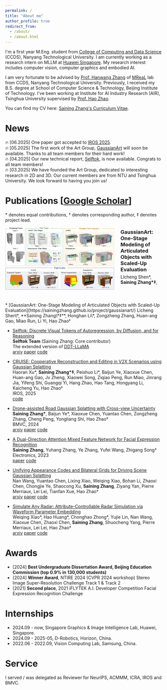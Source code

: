 ```yaml
---
permalink: /
title: "About me"
author_profile: true
redirect_from: 
  - /about/
  - /about.html
---
```


I'm a first year M.Eng. student from [College of Computing and Data Science](https://www.ntu.edu.sg/computing) (CCDS), Nanyang Technological University. I am currently working as a research intern on MLLM at [Huawei Singapore](https://www.huawei.com/sg/).
My research interest includes computer vision, computer graphics and embodied AI.

I am very fortunate to be advised by [Prof. Hanwang Zhang](https://personal.ntu.edu.sg/hanwangzhang/) of [MReaL](https://mreallab.github.io/) lab from CCDS, Nanyang Technological University. Previously, I received my B.S. degree at School of Computer Science & Technology, Beijing Institute of Technology. I've been working at Institute for AI Industry Research (AIR), Tsinghua University supervised by [Prof. Hao Zhao](https://sites.google.com/view/fromandto).

You can find my CV here: [Saining Zhang's Curriculum Vitae](../assets/CV.pdf).

News
======
🔥 [06.2025] One paper got accepted to [IROS 2025](https://www.iros25.org/).<br>
🔥 [05.2025] The first work of the Art Group, [GaussianArt](https://sainingzhang.github.io/project/gaussianart/) will soon be available. Thanks to all team members for their hard work!<br>
🔥 [04.2025] Our new technical report, [Selftok](https://selftok-team.github.io/report/), is now available. Congrats to all team members!<br>
🔥 [03.2025] We have founded the Art Group, dedicated to interesting research in 2D and 3D. Our current members are from NTU and Tsinghua University. We look forward to having you join us!

Publications \[[Google Scholar](https://scholar.google.com/citations?user=P4efBMcAAAAJ&hl=zh-CN)\]
======
\* denotes equal contributions, † denotes corresponding author, ‡ denotes project lead. 

<div style="display: flex; align-items: center; margin-bottom: 40px;">
  <img src="images/gaussianart.png" alt="GaussianArt: One-Stage Modeling of Articulated Objects with Scaled-Up Evaluation" style="width: 350px; height: auto; margin-right: 20px;">
  <div>
    <h3 style="margin: 0;"><a href="https://sainingzhang.github.io/project/gaussianart/" style="text-decoration: none;">GaussianArt: One-Stage Modeling of Articulated Objects with Scaled-Up Evaluation</a></h3>
    <p style="margin: 5px 0;">
          Licheng Shen*, <strong>Saining Zhang*‡</strong>,
          <br>
    </p>
    <div style="display: flex; align-items: center; margin-top: 10px;">
      <a href="https://github.com/yourrepo" style="display: flex; align-items: center; text-decoration: none; color: #000;">
      </a>
    </div>
  </div>
</div>
* [GaussianArt: One-Stage Modeling of Articulated Objects with Scaled-Up Evaluation](https://sainingzhang.github.io/project/gaussianart/)      
  Licheng Shen\*, **Saining Zhang\*‡**, Honghan Li\*, Zongzheng Zhang, Huan-ang Gao, Miao Run, Li Yi, Hao Zhao† 

* [Selftok: Discrete Visual Tokens of Autoregression, by Diffusion, and for Reasoning](https://selftok-team.github.io/report/)      
  **Selftok Team** (Saining Zhang: Core contributor)                     
  The extended version of [DDT-LLaMA](https://ddt-llama.github.io/)                             
  [arxiv](https://arxiv.org/abs/2505.07538) [paper](https://arxiv.org/pdf/2505.07538) [code](https://github.com/selftok-team/SelftokTokenizer)

* [CRUISE: Cooperative Reconstruction and Editing in V2X Scenarios using Gaussian Splatting
](https://github.com/SainingZhang/CRUISE?tab=readme-ov-file#cruise-cooperative-reconstruction-and-editing-in-v2x-scenarios-using-gaussian-splatting)      
  Haoran Xu\*, **Saining Zhang\*‡**, Peishuo Li\*, Baijun Ye, Xiaoxue Chen, Huan-ang Gao, Jv Zheng, Xiaowei Song, Ziqiao Peng, Run Miao, Jinrang Jia, Yifeng Shi, Guangqi Yi, Hang Zhao, Hao Tang, Hongyang Li, Kaicheng Yu, Hao Zhao†  
  IROS, 2025                     
  [code](https://github.com/SainingZhang/CRUISE?tab=readme-ov-file#cruise-cooperative-reconstruction-and-editing-in-v2x-scenarios-using-gaussian-splatting)

* [Drone-assisted Road Gaussian Splatting with Cross-view Uncertainty](https://sainingzhang.github.io/project/uc-gs/)      
  **Saining Zhang\***, Baijun Ye*, Xiaoxue Chen, Yuantao Chen, Zongzheng Zhang, Cheng Peng, Yongliang Shi, Hao Zhao†                    
  BMVC, 2024                 
  [arxiv](https://arxiv.org/abs/2408.15242) [paper](https://arxiv.org/pdf/2408.15242) [code](https://github.com/SainingZhang/uc-gs/)

* [A Dual-Direction Attention Mixed Feature Network for Facial Expression Recognition](https://www.mdpi.com/2079-9292/12/17/3595)      
  **Saining Zhang**, Yuhang Zhang, Ye Zhang, Yufei Wang, Zhigang Song†                     
  Electronics, 2023                          
  [paper](https://www.mdpi.com/2079-9292/12/17/3595) [code](https://github.com/SainingZhang/DDAMFN)

* [Unifying Appearance Codes and Bilateral Grids for Driving Scene Gaussian Splatting](https://bigcileng.github.io/bilateral-driving/)      
  Nan Wang, Yuantao Chen, Lixing Xiao, Weiqing Xiao, Bohan Li, Zhaoxi Chen, Chongjie Ye, Shaocong Xu, **Saining Zhang**, Ziyang Yan, Pierre Merriaux, Lei Lei, Tianfan Xue, Hao Zhao†   
   [arxiv](https://arxiv.org/abs/2506.05280) [paper](https://bigcileng.github.io/bilateral-driving/static/bilateral-driving-arxiv.pdf) [code](https://github.com/BigCiLeng/bilateral-driving)

* [Simulate Any Radar: Attribute-Controllable Radar Simulation via Waveform Parameter Embedding](https://zhuxing0.github.io/projects/SA-Radar/)      
  Weiqing Xiao\*, Hao Huang\*, Chonghao Zhong\*, Yujie Lin, Nan Wang, Xiaoxue Chen, Zhaoxi Chen, **Saining Zhang**, Shuocheng Yang, Pierre Merriaux, Lei Lei, Hao Zhao†   
   [arxiv](https://arxiv.org/abs/2506.03134) [paper](https://arxiv.org/pdf/2506.03134) [code](https://github.com/zhuxing0/SA-Radar)

Awards
======
* \[2024\] **Best Undergraduate Dissertation Award, Beijing Education Commission (top 0.9% in 130,000 students)**
* \[2024\] **Winner Award**, NTIRE 2024 (CVPR 2024 workshop) Stereo Image Super-Resolution
Challenge Track 1 & Track 2
* \[2021\] **Second place**, 2021 iFLYTEK A.I. Developer Competition Facial Expression Recognition
Challenge 

Internships
======
* 2024.09 - now, Singapore Graphics & Image Intelligence Lab, Huawei, Singapore.
* 2024.09 - 2025-05, D-Robotics, Horizon, China.
* 2022.06 - 2022.09, Vision Computing Lab, Samsung, China.

Service
======
I served / was delegated as Reviewer for NeurIPS, ACMMM, ICRA, IROS and BMVC.







